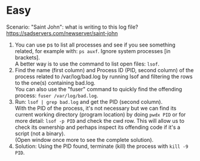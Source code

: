 
# Easy

Scenario: "Saint John": what is writing to this log file? https://sadservers.com/newserver/saint-john
1. You can use ps to list all processes and see if you see something related, for example with: `ps auxf`. Ignore system processes [in brackets]. <br> A better way is to use the command to list open files: `lsof`.
2. Find the name (first column) and Process ID (PID, second column) of the process related to /var/log/bad.log by running lsof and filtering the rows to the one(s) containing bad.log. <br> You can also use the "fuser" command to quickly find the offending process: `fuser /var/log/bad.log`.
3. Run: `lsof | grep bad.log` and get the PID (second column). <br> With the PID of the process, it's not necessary but we can find its current working directory (program location) by doing `pwdx PID` or for more detail: `lsof -p PID` and check the cwd row. This will allow us to check its ownership and perhaps inspect its offending code if it's a script (not a binary). <br> (Open window once more to see the complete solution).
4. Solution: Using the PID found, terminate (kill) the process with `kill -9 PID`.
